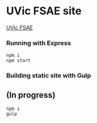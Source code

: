 # UVic FSAE site

[UVic FSAE](fsae.ca)

### Running with Express
```
npm i
npm start
```

### Building static site with Gulp
## (In progress)
```
npm i
gulp
```
